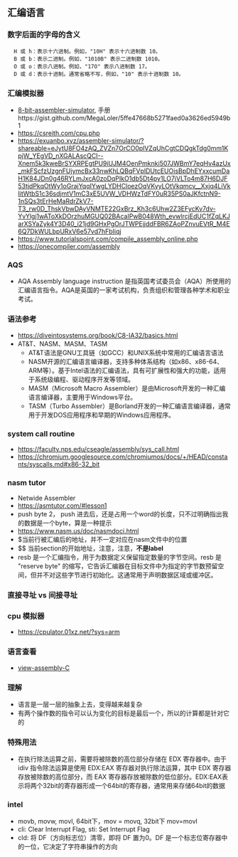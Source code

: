 ## 汇编语言

### 数字后面的字母的含义
  ```
    H 或 h：表示十六进制。例如，"10H" 表示十六进制数 10。
    B 或 b：表示二进制。例如，"1010B" 表示二进制数 1010。
    O 或 o：表示八进制。例如，"17O" 表示八进制数 17。
    D 或 d：表示十进制。通常省略不写，例如，"10" 表示十进制数 10。
  ```

### 汇编模拟器
* [8-bit-assembler-simulator](https://schweigi.github.io/assembler-simulator/), 手册https://gist.github.com/MegaLoler/5ffe47668b5271faed0a3626ed5949b1
* https://csreith.com/cpu.php
* https://exuanbo.xyz/assembler-simulator/?shareable=eJytU8FO4zAQ_ZVZn7OrCO0plVZqUhCgtCDQgkTdg0mm1KpjW_YEgVD_nXGALAscQCI--Xnem5k3kweBrSYXRPEgtPU9iUJM4OenPmknki507JWBmY7eqHv4azUx_mkFScfzUzgnFUjymcBx33nwKhLQBqFVpIDUtcEUOisBpDhEYxxcumDaH1K84JDn0g46RYLmJxcA0zoDqPIkO1db5Dt4py1LO7jVLTo4m87H6DJF53tjdPkqOtWy1oGrajYqqIYwgLYDHCloezOqVKyyLOtVkqmcv__Xxjq4LiVkIitWtbS1c36sdjmtV1mC3xE5UVW_VDHWzTdFY0uR35PS0aJKfctnN9-1nSQs3tErHeMaRdrZkV7-T3_rw0D_ThskVbwDAyVNMTE22GxBrz_Kh3c6Uhw2Z3EFycKv7dv-YvYlgj1wAToXkDOrzhuMGUQ02BAcaIPwB048Wth_evwlrcjEdUC1fZqLKJarXSYaZyk4Y3D40_i21jd9GHxPgOrJTWPEjjddFBR6ZAoPZnvuEVtR_M4E6Q7DkWULbpURxV6e57vd7hFbIiqj
* https://www.tutorialspoint.com/compile_assembly_online.php
* https://onecompiler.com/assembly

### AQS 
* AQA Assembly language instruction 是指英国考试委员会（AQA）所使用的汇编语言指令。AQA是英国的一家考试机构，负责组织和管理各种学术和职业考试。

### 语法参考
* https://diveintosystems.org/book/C8-IA32/basics.html
* AT&T、NASM、MASM、TASM
  * AT&T语法是GNU工具链（如GCC）和UNIX系统中常用的汇编语言语法
  * NASM开源的汇编语言编译器，支持多种体系结构（如x86、x86-64、ARM等）。基于Intel语法的汇编语法，具有可扩展性和强大的功能，适用于系统级编程、驱动程序开发等领域。
  * MASM（Microsoft Macro Assembler）是由Microsoft开发的一种汇编语言编译器，主要用于Windows平台。
  * TASM（Turbo Assembler）是Borland开发的一种汇编语言编译器，通常用于开发DOS应用程序和早期的Windows应用程序。

### system call routine
* https://faculty.nps.edu/cseagle/assembly/sys_call.html
* https://chromium.googlesource.com/chromiumos/docs/+/HEAD/constants/syscalls.md#x86-32_bit

### nasm tutor 
* Netwide Assembler
* https://asmtutor.com/#lesson1
* push byte 2， push 进去后，还是占用一个word的长度，只不过明确指出我的数据是一个byte，算是一种提示
* https://www.nasm.us/doc/nasmdoci.html
* $当前行被汇编后的地址，并不一定对应在nasm文件中的位置
* $$ 当前section的开始地址，注意，注意，**不是label**
* resb 是一个汇编指令，用于为数据定义保留指定数量的字节空间。resb 是 "reserve byte" 的缩写，它告诉汇编器在目标文件中为指定的字节数预留空间，但并不对这些字节进行初始化。这通常用于声明数据区域或缓冲区。


### 直接寻址 vs 间接寻址

### cpu 模拟器
* https://cpulator.01xz.net/?sys=arm


### 语言查看
* [view-assembly-C](https://godbolt.org/)


### 理解
* 语言是一层一层的抽象上去，变得越来越复杂
* 有两个操作数的指令可以认为变化的目标是最后一个，所以的计算都是针对它的


### 特殊用法
* 在执行除法运算之前，需要将被除数的高位部分存储在 EDX 寄存器中。由于 idiv 指令除法运算是使用 EDX:EAX 寄存器对执行除法运算，其中 EDX 寄存器存放被除数的高位部分，而 EAX 寄存器存放被除数的低位部分。EDX:EAX表示将两个32bit的寄存器形成一个64bit的寄存器，通常用来存储64bit的数据


### intel 
* movb, movw, movl, 64bit下，mov = movq, 32bit下 mov=movl
* cli: Clear Interrupt Flag, sti: Set Interrupt Flag
* cld: 将 DF（方向标志位）清零，即将 DF 置为0。DF 是一个标志位寄存器中的一位，它决定了字符串操作的方向